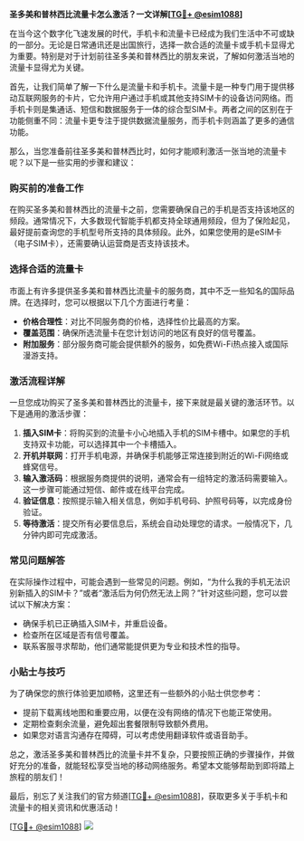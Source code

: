**圣多美和普林西比流量卡怎么激活？一文详解[[TG💪+ @esim1088](https://t.me/s/esim1088)]**

在当今这个数字化飞速发展的时代，手机卡和流量卡已经成为我们生活中不可或缺的一部分。无论是日常通讯还是出国旅行，选择一款合适的流量卡或手机卡显得尤为重要。特别是对于计划前往圣多美和普林西比的朋友来说，了解如何激活当地的流量卡显得尤为关键。

首先，让我们简单了解一下什么是流量卡和手机卡。流量卡是一种专门用于提供移动互联网服务的卡片，它允许用户通过手机或其他支持SIM卡的设备访问网络。而手机卡则是集通话、短信和数据服务于一体的综合型SIM卡。两者之间的区别在于功能侧重不同：流量卡更专注于提供数据流量服务，而手机卡则涵盖了更多的通信功能。

那么，当您准备前往圣多美和普林西比时，如何才能顺利激活一张当地的流量卡呢？以下是一些实用的步骤和建议：

### **购买前的准备工作**
在购买圣多美和普林西比的流量卡之前，您需要确保自己的手机是否支持该地区的频段。通常情况下，大多数现代智能手机都支持全球通用频段，但为了保险起见，最好提前查询您的手机型号所支持的具体频段。此外，如果您使用的是eSIM卡（电子SIM卡），还需要确认运营商是否支持该技术。

### **选择合适的流量卡**
市面上有许多提供圣多美和普林西比流量卡的服务商，其中不乏一些知名的国际品牌。在选择时，您可以根据以下几个方面进行考量：
- **价格合理性**：对比不同服务商的价格，选择性价比最高的方案。
- **覆盖范围**：确保所选流量卡在您计划访问的地区有良好的信号覆盖。
- **附加服务**：部分服务商可能会提供额外的服务，如免费Wi-Fi热点接入或国际漫游支持。

### **激活流程详解**
一旦您成功购买了圣多美和普林西比的流量卡，接下来就是最关键的激活环节。以下是通用的激活步骤：
1. **插入SIM卡**：将购买到的流量卡小心地插入手机的SIM卡槽中。如果您的手机支持双卡功能，可以选择其中一个卡槽插入。
2. **开机并联网**：打开手机电源，并确保手机能够正常连接到附近的Wi-Fi网络或蜂窝信号。
3. **输入激活码**：根据服务商提供的说明，通常会有一组特定的激活码需要输入。这一步骤可能通过短信、邮件或在线平台完成。
4. **验证信息**：按照提示输入相关信息，例如手机号码、护照号码等，以完成身份验证。
5. **等待激活**：提交所有必要信息后，系统会自动处理您的请求。一般情况下，几分钟内即可完成激活。

### **常见问题解答**
在实际操作过程中，可能会遇到一些常见的问题。例如，“为什么我的手机无法识别新插入的SIM卡？”或者“激活后为何仍然无法上网？”针对这些问题，您可以尝试以下解决方案：
- 确保手机已正确插入SIM卡，并重启设备。
- 检查所在区域是否有信号覆盖。
- 联系客服寻求帮助，他们通常能提供更为专业和技术性的指导。

### **小贴士与技巧**
为了确保您的旅行体验更加顺畅，这里还有一些额外的小贴士供您参考：
- 提前下载离线地图和重要应用，以便在没有网络的情况下也能正常使用。
- 定期检查剩余流量，避免超出套餐限制导致额外费用。
- 如果您对语言沟通存在障碍，可以考虑使用翻译软件或语音助手。

总之，激活圣多美和普林西比的流量卡并不复杂，只要按照正确的步骤操作，并做好充分的准备，就能轻松享受当地的移动网络服务。希望本文能够帮助到即将踏上旅程的朋友们！

最后，别忘了关注我们的官方频道[[TG💪+ @esim1088](https://t.me/s/esim1088)]，获取更多关于手机卡和流量卡的相关资讯和优惠活动！ 

[[TG💪+ @esim1088](https://t.me/s/esim1088)] ![](https://i.postimg.cc/4NQfJmqS/Snipaste-2025-05-13-00-14-12.png)